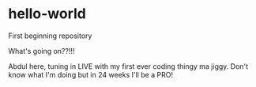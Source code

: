 # hello-world
First beginning repository

What's going on??!!!

Abdul here, tuning in LIVE with my first ever coding thingy ma jiggy. Don't know what I'm doing but in 24 weeks I'll be a PRO!

